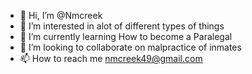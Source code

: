 - 👋 Hi, I’m @Nmcreek
- 👀 I’m interested in alot of different types of things
- 🌱 I’m currently learning How to become a Paralegal 
- 💞️ I’m looking to collaborate on malpractice of inmates 
- 📫 How to reach me nmcreek49@gmail.com 

<!---
Nmcreek/Nmcreek is a ✨ special ✨ repository because its `README.md` (this file) appears on your GitHub profile.
You can click the Preview link to take a look at your changes.
--->
